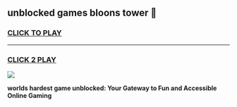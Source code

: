 
## unblocked games bloons tower 👋
<h3>
<a href="https://premium.freeplayer.one?title=unblocked_games_bloons_tower&ref=13F">CLICK TO PLAY</a></h3>
<hr>

<h3>
<a href="https://premium.freeplayer.one?title=unblocked_games_bloons_tower&ref=13F">CLICK 2 PLAY</a>
  
</h3>

<a href="https://premium.freeplayer.one?title=unblocked_games_bloons_tower&ref=12F/"><img src="https://clearcache.store/games.png"></a>


**worlds hardest game unblocked: Your Gateway to Fun and Accessible Online Gaming**
